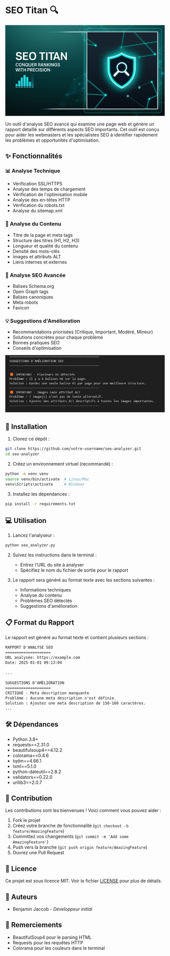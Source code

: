 # SEO Titan 🔍

<div>
  <img src="seotitan.jpg" alt="seotitan" width="600">
</div>


Un outil d'analyse SEO avancé qui examine une page web et génère un rapport détaillé sur différents aspects SEO importants. Cet outil est conçu pour aider les webmasters et les spécialistes SEO à identifier rapidement les problèmes et opportunités d'optimisation.

## ✨ Fonctionnalités

### 📊 Analyse Technique
- Vérification SSL/HTTPS
- Analyse des temps de chargement
- Vérification de l'optimisation mobile
- Analyse des en-têtes HTTP
- Vérification du robots.txt
- Analyse du sitemap.xml

### 📝 Analyse du Contenu
- Titre de la page et meta tags
- Structure des titres (H1, H2, H3)
- Longueur et qualité du contenu
- Densité des mots-clés
- Images et attributs ALT
- Liens internes et externes

### 🔎 Analyse SEO Avancée
- Balises Schema.org
- Open Graph tags
- Balises canoniques
- Meta robots
- Favicon

### 💡 Suggestions d'Amélioration
- Recommandations priorisées (Critique, Important, Modéré, Mineur)
- Solutions concrètes pour chaque problème
- Bonnes pratiques SEO
- Conseils d'optimisation

<div>
  <img src="suggestions.jpg" alt="suggestions-seo" width="600">
</div>

## 🚀 Installation

1. Clonez ce dépôt :
```bash
git clone https://github.com/votre-username/seo-analyzer.git
cd seo-analyzer
```

2. Créez un environnement virtuel (recommandé) :
```bash
python -m venv venv
source venv/bin/activate  # Linux/Mac
venv\Scripts\activate     # Windows
```

3. Installez les dépendances :
```bash
pip install -r requirements.txt
```

## 💻 Utilisation

1. Lancez l'analyseur :
```bash
python seo_analyzer.py
```

2. Suivez les instructions dans le terminal :
   - Entrez l'URL du site à analyser
   - Spécifiez le nom du fichier de sortie pour le rapport

3. Le rapport sera généré au format texte avec les sections suivantes :
   - Informations techniques
   - Analyse du contenu
   - Problèmes SEO détectés
   - Suggestions d'amélioration

## 📋 Format du Rapport

Le rapport est généré au format texte et contient plusieurs sections :

```
RAPPORT D'ANALYSE SEO
====================
URL analysée: https://example.com
Date: 2025-01-01 09:13:04

...

SUGGESTIONS D'AMÉLIORATION
====================
CRITIQUE - Meta description manquante
Problème : Aucune meta description n'est définie.
Solution : Ajoutez une meta description de 150-160 caractères.
...
```

## 🛠️ Dépendances

- Python 3.8+
- requests==2.31.0
- beautifulsoup4==4.12.2
- colorama==0.4.6
- tqdm==4.66.1
- lxml==5.1.0
- python-dateutil==2.8.2
- validators==0.22.0
- urllib3==2.0.7

## 🤝 Contribution

Les contributions sont les bienvenues ! Voici comment vous pouvez aider :

1. Fork le projet
2. Créez votre branche de fonctionnalité (`git checkout -b feature/AmazingFeature`)
3. Committez vos changements (`git commit -m 'Add some AmazingFeature'`)
4. Push vers la branche (`git push origin feature/AmazingFeature`)
5. Ouvrez une Pull Request

## 📄 Licence

Ce projet est sous licence MIT. Voir le fichier [LICENSE](LICENSE) pour plus de détails.

## 👥 Auteurs

- Benjamin Jaccob - *Développeur initial*

## 🙏 Remerciements

- BeautifulSoup4 pour le parsing HTML
- Requests pour les requêtes HTTP
- Colorama pour les couleurs dans le terminal
